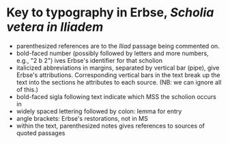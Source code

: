 # Key to typography in Erbse, *Scholia vetera in Iliadem* #

- parenthesized references are to the *Iliad* passage being commented on.
- bold-faced number (possibly followed by letters and more numbers, e.g., "2 b 2") ives Erbse's identifier for that scholion
- italicized abbreviations in margins, separated by vertical bar (pipe), give Erbse's attributions. Corresponding vertical bars in the text break up the text into the sections he attributes to each source. (NB: we can ignore all of this.)
- bold-faced sigla following text indicate which MSS the scholion occurs in
- widely spaced lettering followed by colon: lemma for entry
- angle brackets: Erbse's restorations, not in MS
- within the text, parenthesized notes gives references to sources of quoted passages

